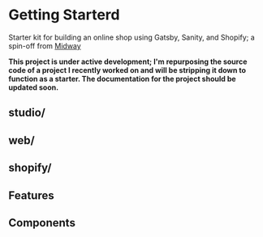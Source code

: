 # Getting Starterd

Starter kit for building an online shop using Gatsby, Sanity, and Shopify; a spin-off from [Midway](https://github.com/ctrl-alt-del-world/midway)

**This project is under active development; I'm repurposing the source code of a project I recently worked on and will be stripping it down to function as a starter. The documentation for the project should be updated soon.**

## studio/

## web/

## shopify/

## Features

## Components
